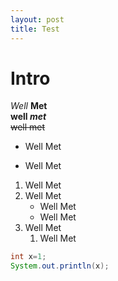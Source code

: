 ```yaml
---
layout: post
title: Test
---
```


# Intro
*Well* **Met**  
**well _met_**  
~~well met~~  
* Well Met
- Well Met
1. Well Met
2. Well Met
   * Well Met
   * Well Met
3. Well Met
   1. Well Met
```java
int x=1;
System.out.println(x);
```
